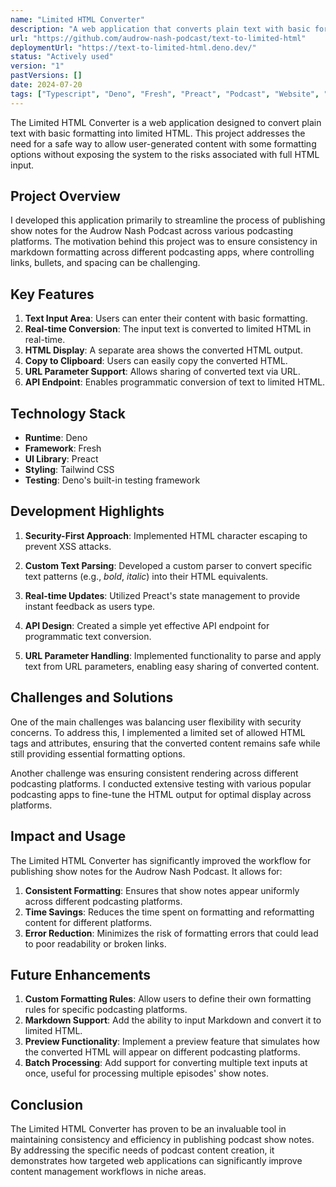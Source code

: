 ```yaml
---
name: "Limited HTML Converter"
description: "A web application that converts plain text with basic formatting into limited HTML, providing a safe way to allow user-generated content with some formatting options."
url: "https://github.com/audrow-nash-podcast/text-to-limited-html"
deploymentUrl: "https://text-to-limited-html.deno.dev/"
status: "Actively used"
version: "1"
pastVersions: []
date: 2024-07-20
tags: ["Typescript", "Deno", "Fresh", "Preact", "Podcast", "Website", "API"]
---
```


The Limited HTML Converter is a web application designed to convert plain text
with basic formatting into limited HTML. This project addresses the need for a
safe way to allow user-generated content with some formatting options without
exposing the system to the risks associated with full HTML input.

## Project Overview

I developed this application primarily to streamline the process of publishing
show notes for the Audrow Nash Podcast across various podcasting platforms. The
motivation behind this project was to ensure consistency in markdown formatting
across different podcasting apps, where controlling links, bullets, and spacing
can be challenging.

## Key Features

1. **Text Input Area**: Users can enter their content with basic formatting.
2. **Real-time Conversion**: The input text is converted to limited HTML in
   real-time.
3. **HTML Display**: A separate area shows the converted HTML output.
4. **Copy to Clipboard**: Users can easily copy the converted HTML.
5. **URL Parameter Support**: Allows sharing of converted text via URL.
6. **API Endpoint**: Enables programmatic conversion of text to limited HTML.

## Technology Stack

- **Runtime**: Deno
- **Framework**: Fresh
- **UI Library**: Preact
- **Styling**: Tailwind CSS
- **Testing**: Deno's built-in testing framework

## Development Highlights

1. **Security-First Approach**: Implemented HTML character escaping to prevent
   XSS attacks.

2. **Custom Text Parsing**: Developed a custom parser to convert specific text
   patterns (e.g., _bold_, _italic_) into their HTML equivalents.

3. **Real-time Updates**: Utilized Preact's state management to provide instant
   feedback as users type.

4. **API Design**: Created a simple yet effective API endpoint for programmatic
   text conversion.

5. **URL Parameter Handling**: Implemented functionality to parse and apply text
   from URL parameters, enabling easy sharing of converted content.

## Challenges and Solutions

One of the main challenges was balancing user flexibility with security
concerns. To address this, I implemented a limited set of allowed HTML tags and
attributes, ensuring that the converted content remains safe while still
providing essential formatting options.

Another challenge was ensuring consistent rendering across different podcasting
platforms. I conducted extensive testing with various popular podcasting apps to
fine-tune the HTML output for optimal display across platforms.

## Impact and Usage

The Limited HTML Converter has significantly improved the workflow for
publishing show notes for the Audrow Nash Podcast. It allows for:

1. **Consistent Formatting**: Ensures that show notes appear uniformly across
   different podcasting platforms.
2. **Time Savings**: Reduces the time spent on formatting and reformatting
   content for different platforms.
3. **Error Reduction**: Minimizes the risk of formatting errors that could lead
   to poor readability or broken links.

## Future Enhancements

1. **Custom Formatting Rules**: Allow users to define their own formatting rules
   for specific podcasting platforms.
2. **Markdown Support**: Add the ability to input Markdown and convert it to
   limited HTML.
3. **Preview Functionality**: Implement a preview feature that simulates how the
   converted HTML will appear on different podcasting platforms.
4. **Batch Processing**: Add support for converting multiple text inputs at
   once, useful for processing multiple episodes' show notes.

## Conclusion

The Limited HTML Converter has proven to be an invaluable tool in maintaining
consistency and efficiency in publishing podcast show notes. By addressing the
specific needs of podcast content creation, it demonstrates how targeted web
applications can significantly improve content management workflows in niche
areas.
